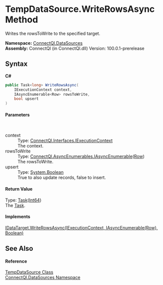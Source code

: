 # TempDataSource.WriteRowsAsync Method 
 

Writes the rowsToWrite to the specified target.

**Namespace:**&nbsp;<a href="N_ConnectQl_DataSources">ConnectQl.DataSources</a><br />**Assembly:**&nbsp;ConnectQl (in ConnectQl.dll) Version: 100.0.1-prerelease

## Syntax

**C#**<br />
``` C#
public Task<long> WriteRowsAsync(
	IExecutionContext context,
	IAsyncEnumerable<Row> rowsToWrite,
	bool upsert
)
```


#### Parameters
&nbsp;<dl><dt>context</dt><dd>Type: <a href="T_ConnectQl_Interfaces_IExecutionContext">ConnectQl.Interfaces.IExecutionContext</a><br />The context.</dd><dt>rowsToWrite</dt><dd>Type: <a href="T_ConnectQl_AsyncEnumerables_IAsyncEnumerable_1">ConnectQl.AsyncEnumerables.IAsyncEnumerable</a>(<a href="T_ConnectQl_Results_Row">Row</a>)<br />The rowsToWrite.</dd><dt>upsert</dt><dd>Type: <a href="http://msdn2.microsoft.com/en-us/library/a28wyd50" target="_blank">System.Boolean</a><br />True to also update records, false to insert.</dd></dl>

#### Return Value
Type: <a href="http://msdn2.microsoft.com/en-us/library/dd321424" target="_blank">Task</a>(<a href="http://msdn2.microsoft.com/en-us/library/6yy583ek" target="_blank">Int64</a>)<br />The <a href="http://msdn2.microsoft.com/en-us/library/dd235678" target="_blank">Task</a>.

#### Implements
<a href="M_ConnectQl_Interfaces_IDataTarget_WriteRowsAsync">IDataTarget.WriteRowsAsync(IExecutionContext, IAsyncEnumerable(Row), Boolean)</a><br />

## See Also


#### Reference
<a href="T_ConnectQl_DataSources_TempDataSource">TempDataSource Class</a><br /><a href="N_ConnectQl_DataSources">ConnectQl.DataSources Namespace</a><br />